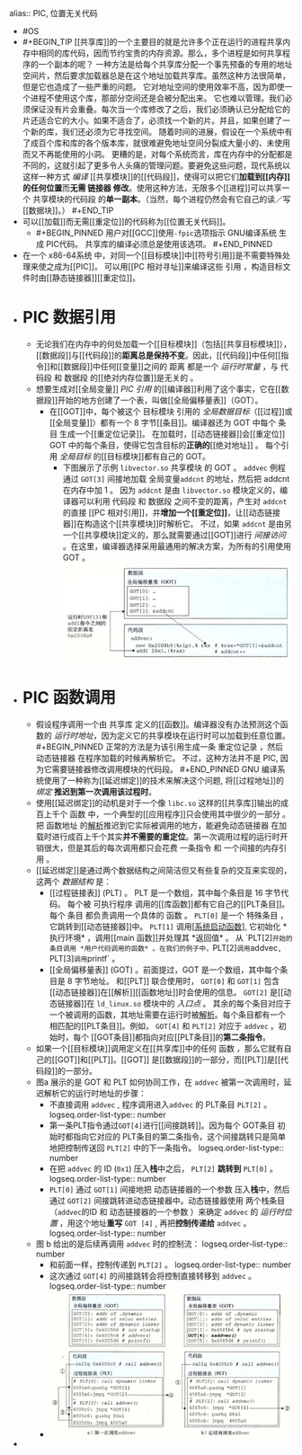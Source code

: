 alias:: PIC, 位置无关代码

- #OS
- #+BEGIN_TIP
  [[共享库]]的一个主要目的就是允许多个正在运行的进程共享内存中相同的库代码，因而节约宝贵的内存资源。那么，多个进程是如何共享程序的一个副本的呢？
  一种方法是给每个共享库分配一个事先预备的专用的地址空间片，然后要求加载器总是在这个地址加载共享库。虽然这种方法很简单，但是它也造成了一些严重的问题。
  它对地址空间的使用效率不高，因为即使一个进程不使用这个库，那部分空间还是会被分配出来。
  它也难以管理。我们必须保证没有片会重叠。每次当一个库修改了之后，我们必须确认已分配给它的片还适合它的大小。如果不适合了，必须找一个新的片。并且，如果创建了一个新的库，我们还必须为它寻找空间。
  随着时间的进展，假设在一个系统中有了成百个库和库的各个版本库，就很难避免地址空间分裂成大量小的、未使用而又不再能使用的小洞。
  更糟的是，对每个系统而言，库在内存中的分配都是不同的，这就引起了更多令人头痛的管理问题。要避免这些问题，现代系统以这样一种方式 *编译* [[共享模块]]的[[代码段]]，使得可以把它们**加载到[[内存]]的任何位置**而**无需 链接器 修改**。使用这种方法，无限多个[[进程]]可以共享一个 共享模块的代码段 的**单一副本**。（当然，每个进程仍然会有它自己的读／写[[数据块]]。）
  #+END_TIP
- 可以[[加载]]而无需[[重定位]]的代码称为[[位置无关代码]]。
	- #+BEGIN_PINNED
	  用户对[[GCC]]使用`-fpic`选项指示 GNU编译系统 生成 PIC代码。
	  共享库的编译必须总是使用该选项。
	  #+END_PINNED
- 在一个 x86-64系统 中，对同一个[[目标模块]]中[[符号引用]]是不需要特殊处理来使之成为[[PIC]]。
  可以用[[PC 相对寻址]]来编译这些 引用 ，构造目标文件时由[[静态链接器]][[重定位]]。
- # PIC 数据引用
	- 无论我们在内存中的何处加载一个[[目标模块]]（包括[[共享目标模块]]），[[数据段]]与[[代码段]]的**距离总是保持不变**。因此，[[代码段]]中任何[[指令]]和[[数据段]]中任何[[变量]]之间的 距离 都是一个 *运行时常量* ，与 代码段 和 数据段 的[[绝对内存位置]]是无关的 。
	- 想要生成对[[全局变量]] *PIC 引用* 的[[编译器]]利用了这个事实，它在[[数据段]]开始的地方创建了一个表，叫做[[全局偏移量表]]（GOT）。
		- 在[[GOT]]中，每个被这个 目标模块 引用的 *全局数据目标*（[[过程]]或[[全局变量]]）都有一个 8 字节[[条目]]。编译器还为 GOT 中每个 条目 生成一个[[重定位记录]]。
		  在加载时，[[动态链接器]]会[[重定位]] GOT 中的每个条目，使得它包含目标的**正确的**[[绝对地址]] 。 每个引用 *全局目标* 的[[目标模块]]都有自己的 GOT。
			- 下图展示了示例 `libvector.so` 共享模块 的 GOT 。 `addvec` 例程通过 `GOT[3]` 间接地加载 全局变量`addcnt` 的地址，然后把 addcnt 在内存中加 1 。
			  因为 `addcnt` 是由 `libvector.so` 模块定义的，编译器可以利用 代码段 和 数据段 之间不变的距离，产生对 `addcnt` 的直接 [[PC 相对引用]]，并**增加一个[[重定位]]**，让[[动态链接器]]在构造这个[[共享模块]]时解析它。
			  不过，如果 `addcnt` 是由另一个[[共享模块]]定义的，那么就需要通过[[GOT]]进行 *间接访问* 。在这里，编译器选择采用最通用的解决方案，为所有的引用使用 GOT 。
			  ![image.png](../assets/image_1701274653604_0.png)
- # PIC 函数调用
	- 假设程序调用一个由 共享库 定义的[[函数]]。编译器没有办法预测这个函数的 *运行时地址*，因为定义它的共享模块在运行时可以加载到任意位置。
	  #+BEGIN_PINNED
	  正常的方法是为该引用生成一条 重定位记录 ，然后 动态链接器 在程序加载的时候再解析它。
	  不过，这种方法并不是 PIC, 因为它需要链接器修改调用模块的代码段。
	  #+END_PINNED
	   GNU 编译系统使用了一种称为[[延迟绑定]]的技术来解决这个问题, 将[[过程地址]]的 *绑定* **推迟到第一次调用该过程时**。
	- 使用[[延迟绑定]]的动机是对于一个像 `libc.so` 这样的[[共享库]]输出的成百上千个 函数 中，一个典型的[[应用程序]]只会使用其中很少的一部分 。 把 函数地址 的[解析]([[符号解析]])推迟到它实际被调用的地方，能避免动态链接器 在加载时进行成百上千个其实**并不需要的重定位**。第一次调用过程的运行时开销很大，但是其后的每次调用都只会花费 一条指令 和 一个间接的内存引用 。
	- [[延迟绑定]]是通过两个数据结构之间简洁但又有些复杂的交互来实现的，这两个 *数据结构* 是：
		- [[过程链接表]] (PLT) 。 PLT 是一个数组，其中每个条目是 16 字节代码。 每个被 可执行程序 调用的[[库函数]]都有它自己的[[PLT条目]]。每个 条目 都负责调用一个具体的 函数 。 
		  `PLT[0]` 是一个 特殊条目 ，它跳转到[[动态链接器]]中。
		  `PLT[1]` 调用[[系统启动函数]](`__libc_start_main), 它初始化 *执行环境* ，调用[[main 函数]]并处理其 *返回值* 。
		  从 `PLT[2]` 开始的条目调用 *用户代码调用的函数* 。在我们的例子中， `PLT[2]` 调用 `addvec`, `PLT[3]` 调用 `printf` 。
		- [[全局偏移量表]] (GOT) 。前面提过，GOT 是一个数组，其中每个条目是 8 字节地址。
		  和[[PLT]] 联合使用时， `GOT[0]` 和 `GOT[1]` 包含[[动态链接器]]在[[解析]][[函数地址]]时会使用的信息。 
		  `GOT[2]` 是[[动态链接器]]在 `ld_linux.so` 模块中的 *入口点* 。
		  其余的每个条目对应于一个被调用的函数，其地址需要在运行时被[解析]([[符号解析]])。每个条目都有一个相匹配的[[PLT条目]]。例如， `GOT[4]` 和 `PLT[2]` 对应于 `addvec` 。初始时，每个 [[GOT条目]]都指向对应[[PLT条目]]的**第二条指令**。
	- 如果一个[[目标模块]]调用定义在[[共享库]]中的任何 函数 ，那么它就有自己的[[GOT]]和[[PLT]]。[[GOT]] 是[[数据段]]的一部分，而[[PLT]]是[[代码段]]的一部分。
	- 图a 展示的是  GOT 和 PLT 如何协同工作，在 `addvec` 被第一次调用时，延迟解析它的运行时地址的步骤：
		- 不直接调用 `addvec` , 程序调用进入`addvec` 的 PLT条目 `PLT[2]` 。
		  logseq.order-list-type:: number
		- 第一条PLT指令通过`GOT[4]`进行[[间接跳转]]。因为每个 GOT条目 初始时都指向它对应的 PLT条目的第二条指令，这个间接跳转只是简单地把控制传送回 `PLT[2]` 中的下一条指令。
		  logseq.order-list-type:: number
		- 在把 `addvec` 的 ID (`0x1`) 压入**栈**中之后， `PLT[2]` **跳转到** `PLT[0]` 。
		  logseq.order-list-type:: number
		- `PLT[0]` 通过 `GOT[1]` 间接地把 动态链接器的一个参数 压入**栈**中，然后通过 `GOT[2]` 间接跳转进动态链接器中。动态链接器使用 两个栈条目（`addvec`的ID 和 动态链接器的一个参数 ）来确定 `addvec` 的 *运行时位置* ，用这个地址**重写** `GOT [4]` , 再把**控制传递给** `addvec` 。
		  logseq.order-list-type:: number
	- 图 b 给出的是后续再调用 `addvec` 时的控制流：
	  logseq.order-list-type:: number
		- 和前面一样，控制传递到 `PLT[2]` 。
		  logseq.order-list-type:: number
		- 这次通过 `GOT[4]` 的间接跳转会将控制直接转移到 `addvec` 。
		  logseq.order-list-type:: number
		- ![image.png](../assets/image_1701284043158_0.png)
-